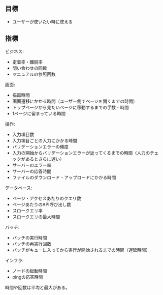 ## 目標

- ユーザーが使いたい時に使える

## 指標

ビジネス:

- 定着率・離脱率
- 問い合わせの回数
- マニュアルの参照回数

画面:

- 描画時間
- 画面遷移にかかる時間（ユーザー側でページを開くまでの時間）
- トップページから見たいページに移動するまでの手数・時間
- 1ページに留まっている時間

操作:

- 入力項目数
- 入力項目ごとの入力にかかる時間
- バリデーションエラーの頻度
- 入力の開始からバリデーションエラーが返ってくるまでの時間（人力のチェックがあるとさらに遅い）
- サーバーのエラー率
- サーバーの応答時間
- ファイルのダウンロード・アップロードにかかる時間

データベース:

- ページ・アクセスあたりのクエリ数
- ページあたりのAPI呼び出し数
- スロークエリ率
- スロークエリの最大時間

バッチ:

- バッチの実行時間
- バッチの再実行回数
- バッチがキューに入ってから実行が開始されるまでの時間（遅延時間）

インフラ:

- ノードの起動時間
- pingの応答時間

時間や回数は平均と最大がある。
